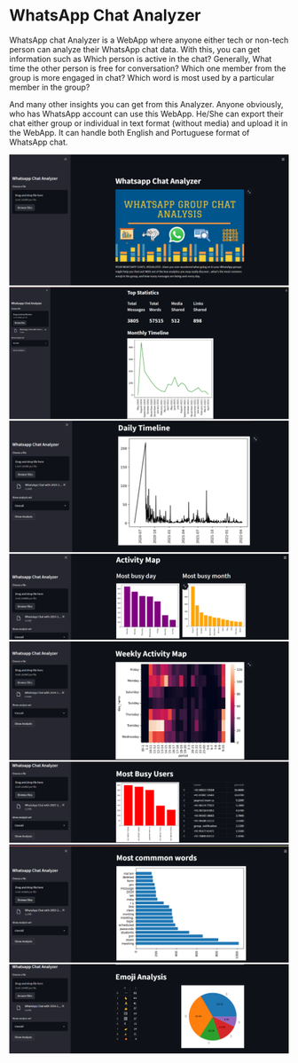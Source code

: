 # WhatsApp Chat Analyzer

WhatsApp chat Analyzer is a WebApp where anyone either tech or non-tech person can analyze their WhatsApp chat data. With this, you can get information such as Which person is active in the chat? Generally, What time the other person is free for conversation? Which one member from the group is more engaged in chat? Which word is most used by a particular member in the group?

And many other insights you can get from this Analyzer. Anyone obviously, who has WhatsApp account can use this WebApp. He/She can export their chat either group or individual in text format (without media) and upload it in the WebApp. It can handle both English and Portuguese format of WhatsApp chat.

![Image](screenshots/main.png)
![Image](screenshots/main2.png)
![Image](screenshots/main3.png)
![Image](screenshots/main4.png)
![Image](screenshots/main5.png)
![Image](screenshots/main6.png)
![Image](screenshots/main7.png)
![Image](screenshots/main8.png)
